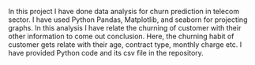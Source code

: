 In this project I have done data analysis for churn prediction in telecom sector.
I have used Python Pandas, Matplotlib, and seaborn for projecting graphs.
In this analysis I have relate the churning of customer with their other information to come out conclusion.
Here, the churning habit of customer gets relate with their age, contract type, monthly charge etc.
I have provided Python code and its csv file in the repository.

